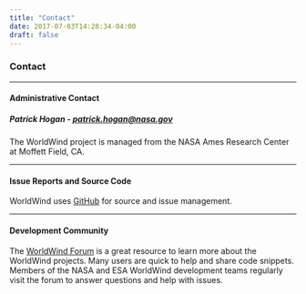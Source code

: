 ```yaml
---
title: "Contact"
date: 2017-07-03T14:28:34-04:00
draft: false
---
```


### Contact

---
#### Administrative Contact

##### Patrick Hogan - [patrick.hogan@nasa.gov](mailto://patrick.hogan@nasa.gov)

The WorldWind project is managed from the NASA Ames Research Center at Moffett Field, CA.

---

#### Issue Reports and Source Code
WorldWind uses [GitHub](https://github.com/NASAWorldWind/) for source and issue management.

---

#### Development Community
The [WorldWind Forum](https://forum.worldwindcentral.com/) is a great resource to learn more about the WorldWind projects. Many users are quick to help and share code snippets. Members of the NASA and ESA WorldWind development teams regularly visit the forum to answer questions and help with issues.